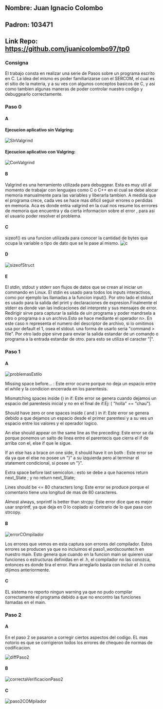 ## Nombre: Juan Ignacio Colombo

## Padron: 103471

## Link Repo: https://github.com/juanicolombo97/tp0


### Consigna

El trabajo consta en realizar una serie de Pasos sobre un programa escrito en C. La idea del mismo es poder familiarizarse con el SERCOM, el cual es el sitio de la materia, y a su ves con algunos conceptos basicos de C, y asi como tambien algunas maneras de poder controlar nuestro codigo y debuggearlo correctamente.


### Paso 0

#### A

#### Ejecucion aplicativo sin Valgring:
![SInValgrind](https://user-images.githubusercontent.com/49823710/95149066-54bca680-075b-11eb-891f-cb2c923551fd.png)

#### Ejecucion aplicativo con Valgring:

![ConValgrind](https://user-images.githubusercontent.com/49823710/95149117-7b7add00-075b-11eb-9533-a86596fc7a30.png)

#### B

Valgrind es una herramiento utilizada para debuggear. Esta es muy util al momento de trabajar con lenguajes como C o C++ en el cual se debe alocar memoria manualmente para las variables y liberarla tambien. A medida que el programa crece, cada ves se hace mas dificil seguir errores o perdidas en memoria. Aca es donde entra valgrind en la cual nos resume los errrores de memoria que encuentra y da cierta informacion sobre el error , para asi el usuario poder resolver el problema.

#### C

sizeof() es una funcion utilizada para conocer la cantidad de bytes que ocupa la variable o tipo de dato que se le pase al mismo.
![c](https://user-images.githubusercontent.com/49823710/95150043-b4b44c80-075d-11eb-8718-b4cab3e169f9.png)



#### D

![sizeofStruct](https://user-images.githubusercontent.com/49823710/95151005-f9d97e00-075f-11eb-9f7d-89b2ab24e481.png)

#### E

El stdin, stdout y stderr son flujos de datos que se crean al iniciar un commando en Linux. El stdin es usado para todos los inputs interactivos, como por ejemplo las llamadas a la funcion input(). Por otro lado el stdout es usado para la salida del print y declaraciones de expresion.Finalmente el stderr es donde van las indicaciones del interprete y sus mensajes de error.
Redirigir sirve para capturar la salida de uin programa y poder mandrsela a otro o programa o a un archivo.Esto se hace mediante el operador n>. En este caso n representa el numero del descriptor de archivo, si lo omitimos usa por default el 1, osea el stdout. una forma de usarlo seria "command > file".
Por otro lado pipe sirve para enviar la salida estandar de un comando o programa a la entrada estandar de otro. para esto se utiliza el caracter "|". 


### Paso 1

#### A

![problemasEstilo](https://user-images.githubusercontent.com/49823710/95153482-edf0ba80-0765-11eb-8f58-e6a4879b2854.png)

Missing space before... : Este error ocurre porque no deja un espacio entre el while y la condicion encerrada en los parentesis.

Mismatching spaces inside () in if: Este error se genera cuando dejamos un espacio del parentesis inicial y no en el final de if.Ej: ( "holla" == "chau").

Should have zero or one spaces inside ( and ) in if: Este error se genera debido a que dejamos un espacio desde el primer parentesi y a su ves un espacio entre los valores y el operador logico.

An else should appear on the same line as the preceding: Este error se da porque ponemos un salto de linea entre el parentecis que cierra el if de arriba con el, else if que le sigue.

 If an else has a brace on one side, it should have it on both : Este error se da ya que el else no posee un "}" a su izquierda pero al terminar el statement condicional, si posee un "}".
 
 Extra space before last semicolon.: esto se debe a que hacemos return next_State ; y no return next_State;
 
 Lines should be <= 80 characters long: Este error se produce porque el comentario tiene una longitud de mas de 80 caracteres.
 
 Almost always, snprintf is better than strcpy: Este error dice que es mejor usar snprintf, ya que deja en 0 lo copiado al contrario de lo que pasa con strcopy.
 
 #### B
 
 ![errorCOmpilador](https://user-images.githubusercontent.com/49823710/95154751-ef6fb200-0768-11eb-8323-550b65b9c1b5.png)

Los errores que vemos en esta captura son errores del compilador. Estos errores se producen ya que no incluimos el paso1_wordscounter.h en nuestro main. Esto genera que cuando en la funcion main se quieren usar funciones o estructuras definidas en el .h, el compilador no las conozca, entonces es donde tira el error. Para arreglarlo basta con incluir el .h como dijimos anteriormente.

#### C

EL sistema no reporto ningun warning ya que no pudo compilar correctamente el programa debido a que no encontro las funciones llamadas en el main.

### Paso 2

#### A

En el paso 2 se pasaron a corregir ciertos aspectos del codigo. EL mas notorio es que se corrigieron todos los errores de chequeo de normas de codificacion.

![diffPaso2](https://user-images.githubusercontent.com/49823710/95156157-3d39e980-076c-11eb-9673-005e9f3bace0.png)

#### B

![correctaVerificacionPaso2](https://user-images.githubusercontent.com/49823710/95156224-678ba700-076c-11eb-9812-41848a04c801.png)

#### C

![paso2COMpilador](https://user-images.githubusercontent.com/49823710/95156352-c3eec680-076c-11eb-9be3-3686922830d8.png)



